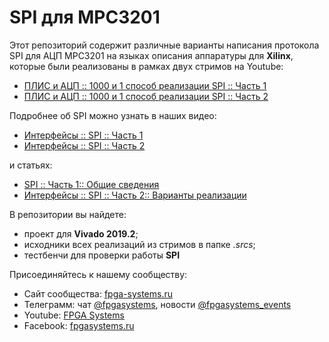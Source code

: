 # SPI для MPC3201

Этот репозиторий содержит различные варианты написания протокола SPI  для АЦП MPC3201 на языках описания аппаратуры для **Xilinx**, которые были реализованы в рамках двух стримов на Youtube:

- [ПЛИС и АЦП :: 1000 и 1 способ реализации SPI :: Часть 1](https://youtu.be/a3GOvWLVd1Y)
- [ПЛИС и АЦП :: 1000 и 1 способ реализации SPI :: Часть 2](https://youtu.be/qVFO6D9Hj94)

Подробнее об SPI можно узнать в наших видео:

- [Интерфейсы :: SPI :: Часть 1](https://youtu.be/s7kpZYsXM68)
- [Интерфейсы :: SPI :: Часть 2](https://youtu.be/pGYkpPjy1Oc)

и статьях:
- [SPI :: Часть 1:: Общие сведения](https://fpga-systems.ru/publ/raznoe/interfaces/spi_chast_1_obshhie_svedenija/26-1-0-90)
- [Интерфейсы :: SPI :: Часть 2:: Варианты реализации](https://fpga-systems.ru/publ/raznoe/interfaces/interfejsy_spi_chast_2_varianty_realizacii/26-1-0-92)


В репозитории вы найдете:
- проект для __Vivado 2019.2__;
- исходники всех реализаций из стримов в папке _.srcs_;
- тестбенчи для проверки работы __SPI__




Присоединяйтесь к нашему сообществу:
* Сайт сообщества: [fpga-systems.ru](https://fpga-systems.ru/)
* Телеграмм: чат [@fpgasystems](https://t.me/fpgasystems), новости [@fpgasystems_events](https://t.me/fpgasystems_events)
* Youtube: [FPGA Systems](https://www.youtube.com/c/fpgasystems)
* Facebook: [fpgasystems.ru](https://www.facebook.com/groups/fpgasystems.ru)
